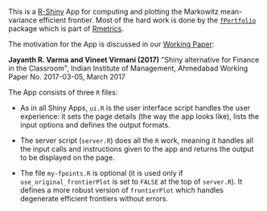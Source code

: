 This is a [R-Shiny](https://shiny.rstudio.com/) App for computing and plotting the Markowitz mean-variance efficient frontier. Most of the hard work is done by the [`fPortfolio`](https://cran.r-project.org/web/packages/fPortfolio/index.html) package which is part of [Rmetrics](https://www.rmetrics.org/).

The motivation for the App is discussed in our [Working Paper](https://web.iima.ac.in/faculty-and-research/research-and-publication.html&rnpid=14565):

**Jayanth R. Varma and Vineet Virmani (2017)** "Shiny alternative for Finance in the Classroom", Indian Institute of Management, Ahmedabad Working Paper No. 2017-03-05, March 2017

The App consists of three `R` files:

*  As in all Shiny Apps, `ui.R` is the user interface script handles the user experience:  it sets the page details (the way the app looks like), lists the input options and defines the output formats.

*  The server script (`server.R`) does all the `R` work, meaning it handles all the input calls and instructions given to the app and returns the output to be displayed on the page.

*  The file `my-fpoints.R` is optional (it is used only if `use_original_frontierPlot` is set to `FALSE` at the top of `server.R`). It defines a more robust version of `frontierPlot` which handles degenerate efficient frontiers without errors.

